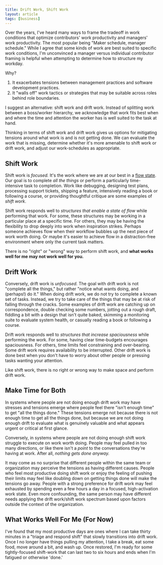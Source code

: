 ```yaml
---
title: Drift Work, Shift Work
layout: article
tags: [business]
---
```


Over the years, I've heard many ways to frame the tradeoff in work conditions
that optimize contributors' work productivity and managers' work productivity.
The most popular being "Maker schedule, manager schedule." While I agree that
some kinds of work are best suited to specific work conditions, I'm unconvinced
a manager versus individual contributor framing is helpful when attempting to
determine how to structure my workday.

<!--more-->

Why?

1. It exacerbates tensions between management practices and software development
   practices.
2. It "walls off" work tactics or strategies that may be suitable across roles
   behind role boundaries.

I suggest an alternative: shift work and drift work. Instead of splitting work
between a boss/worker hierarchy, we acknowledge that work fits best when and
where the time and attention the worker has is well suited to the task at hand.

Thinking in terms of shift work and drift work gives us options for mitigating
tensions around what work is and is not getting done. We can evaluate the work
that is missing, determine whether it's more amenable to shift work or drift
work, and adjust our work-schedules as appropriate.

## Shift Work

Shift work is _focused._ It's the work where we are at our best in a
[flow state](<https://en.wikipedia.org/wiki/Flow_(psychology)>). Our goal is to
complete _all the things_ or perform a particularly time-intensive task to
completion. Work like debugging, designing test plans, processing support
tickets, shipping a feature, intensively reading a book or following a course,
or providing thoughtful critique are some examples of _shift work_.

Shift work responds well to _structures that enable a state of flow_ while
performing that work. For some, these structures may be working in a particular
place at a specific time. For others, they may be having the flexibility to drop
deeply into work when inspiration strikes. Perhaps someone achieves flow when
their workflow bubbles up the next piece of work worth doing. Or maybe it's
easier to achieve flow in a distraction-free environment where only the current
task matters.

There is no "right" or "wrong" way to perform shift work, and **what works well
for me may not work well for you.**

## Drift Work

Conversely, drift work is _unfocused._ The goal with drift work is not "complete
all the things," but rather "notice what wants doing, and (perhaps!) do it."
When doing drift work, we do not try to complete a known set of tasks. Instead,
we try to take care of the things that may be at risk of falling through the
cracks. Some examples of drift work are catching up on correspondence, double
checking some numbers, jotting out a rough draft, fiddling a bit with a design
that isn't quite baked, skimming a monitoring suite to evaluate system health,
or casually reading a book or following a course.

Drift work responds well to _structures that increase spaciousness_ while
performing the work. For some, having clear time-budgets encourages
spaciousness. For others, time limits feel constraining and over-bearing. Some
drift work requires availability to be interrupted. Other drift work is done
best when you don't have to worry about other people or pressing tasks wanting
your attention.

Like shift work, there is no right or wrong way to make space and perform drift
work.

## Make Time for Both

In systems where people are not doing enough drift work may have stresses and
tensions emerge where people feel there "isn't enough time" to get "all the
things done." These tensions emerge not because there is not enough time to get
all the things done, but because we are not doing enough drift to evaluate what
is genuinely valuable and what appears urgent or critical at first glance.

Conversely, in systems where people are not doing enough shift work struggle to
execute on work worth doing. People may feel pulled in too many directions, or
like there isn't a _point_ to the conversations they're having at work. After
all, _nothing gets done anyway._

It may come as no surprise that different people within the same team or
organization may perceive the tensions as having different causes. People who
feel most productive doing shift work or enjoy the feeling of pushing their
limits may feel like doubling down on getting things done will make the tensions
go away. People with a strong preference for drift work may feel exhausted by
spending even a few hours a day in a focused, high-activation work state. Even
more confounding, the same person may have different needs applying the drift
work/shift work spectrum based upon factors outside the context of the
organization.

## What Works Well For Me (For Now)

I've found that my most productive days are ones where I can take thirty minutes
in a "triage and respond shift" that slowly transitions into drift work. Once I
no longer have things pulling my attention, I take a break, eat some food, move
around a bit, and wash up. Once restored, I'm ready for some tightly-focused
shift-work that can last two to six hours and ends when I'm fatigued or
otherwise 'done.'
